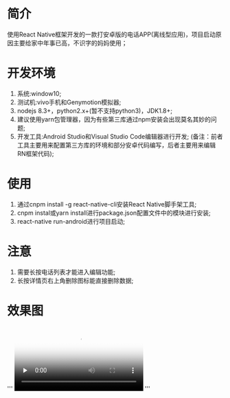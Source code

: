 # 简介
使用React Native框架开发的一款打安卓版的电话APP(离线型应用)，项目启动原因主要给家中年事已高，不识字的妈妈使用；

# 开发环境
1. 系统:window10;
2. 测试机:vivo手机和Genymotion模拟器;
3. nodejs 8.3+，python2.x+(暂不支持python3)，JDK1.8+;
4. 建议使用yarn包管理器，因为有些第三库通过npm安装会出现莫名其妙的问题;
5. 开发工具:Android Studio和Visual Studio Code编辑器进行开发;
(备注：前者工具主要用来配置第三方库的环境和部分安卓代码编写，后者主要用来编辑RN框架代码);

# 使用
1. 通过cnpm install -g react-native-cli安装React Native脚手架工具;
2. cnpm instal或yarn install进行package.json配置文件中的模块进行安装;
3. react-native run-android进行项目启动;

# 注意
1. 需要长按电话列表才能进入编辑功能;
2. 长按详情页右上角删除图标能直接删除数据;

# 效果图
'''
<video id="video" controls="" preload="none" poster="http://om2bks7xs.bkt.clouddn.com/2017-08-26-Markdown-Advance-Video.jpg">
<source id="mp4" src="https://github.com/song199210/TelephonePro/edit/master/Screenrecording_20181206_132518.mp4" type="video/mp4">
</video>
'''
